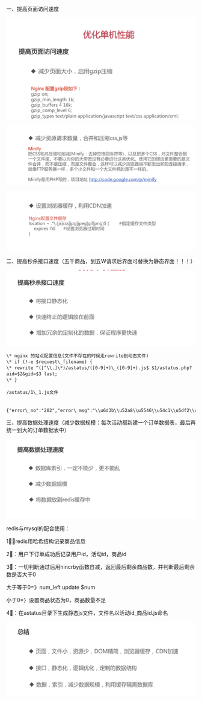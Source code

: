 一、提高页面访问速度

![](resources/0890E24264FAC4FF7C27E42B919E5A4D.jpg)

![](resources/835DCB102F175F7D318DE6FB76369385.jpg)

![](resources/78E8F5B5D06FCA52B04E7560E9E7328E.jpg)

二、提高秒杀接口速度（五千商品，到五W请求后界面可替换为静态界面！！！）

![](resources/A2D3984C3BBB3D0C2048C3977541F67D.jpg)

    \* nginx 的站点配置信息(文件不存在的时候走rewrite到动态文件)
    \* if (!-e $request\_filename) {
    \* rewrite ^([^\\.]\*)/astatus/([0-9]+)\_([0-9]+).js$ $1/astatus.php?aid=$2&gid=$3 last;
    \* }

    /astatus/1\_1.js文件

        {"error\_no":"202","error\_msg":"\\u6d3b\\u52a8\\u5546\\u54c1\\u5df2\\u4e0b\\u67b6\\u6216\\u8005\\u5df2\\u552e\\u5b8c"}

三、提高数据处理速度（减少数据规模：每次活动都新建一个订单数据表，最后再统一到大的订单数据表中）

![](resources/FBEFBF4D5E251B23909EB4B7EB918EE3.jpg)

redis与mysql的配合使用：

1⃣️：redis用哈希结构记录商品信息

2⃣️：用户下订单成功后记录用户id，活动id，商品id

3⃣️：一切判断通过后用hincrby函数自减，返回最后剩余商品数，并判断最后剩余数是否大于0

 大于等于0=》num\_left update $num

 小于0=〉设置商品状态为0，商品数量不足

4⃣️：在astatus目录下生成静态js文件，文件名以活动id\_商品id.js命名

![](resources/D4C25DA211B4ADA34A60253BB6973A49.jpg)

